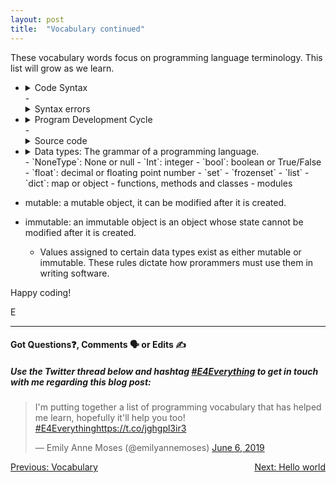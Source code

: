 ```yaml
---
layout: post
title:  "Vocabulary continued"
---
```


These vocabulary words focus on programming language terminology. This list will grow as we learn.

- <details>
    <summary>Code Syntax</summary>
    <br>
        Code syntax are a set of rules that must strictly be followed when writing a program. Syntax is language-specific. The syntax rules dictaet how key words, oeprators and various punctuation characters must be used in a program.
    <br><br>
    </details>
    - <details>
        <summary>Syntax errors</summary>
        <br>
            A syntax error is a mistake such as a misspelled key word, a missing punctuation character, or the incorrect use of an operator. Each programming language will have its own way of alerting the developer of a syntax error.
        <br><br>
        </details>
- <details>
    <summary>Program Development Cycle</summary>
    <br>
        The steps to the development cycle of a software program:
        <br><br>
        - Design the program<br>
        - Write the tests<br>
        - Write the code to the tests<br>
        - Correct syntax errors<br>
        - Test the program<br>
        - Correct logic erros<br>
    <br><br>
    </details>
    - <details>
        <summary>Source code</summary>
        <br>
            The code that is written for a particular piece of software.
        <br><br>
        </details>
- <details>
    <summary>Data types: The grammar of a programming language.</summary>
    <br>
        Basic Types: These type names are based on the Python programming language. These types may go by different names or behave differently in other programming languages, but this is an excellent place to start.

        Different data types take up different amounts of space in memory. Primitive data types such as numbers, single character strings, and booleans take up less space than object data (programmer-created data) such as lists, arrays, maps, functions, methods and so on.
    <br><br>
    </details>
    - `NoneType`: None or null
    - `Int`: integer
    - `bool`: boolean or True/False
    - `float`: decimal or floating point number
    - `set`
    - `frozenset`
    - `list`
    - `dict`: map or object
    - functions, methods and classes
    - modules
- mutable: a mutable object, it can be modified after it is created.
- immutable: an immutable object is an object whose state cannot be modified after it is created.
    - Values assigned to certain data types exist as either mutable or immutable. These rules dictate how prorammers must use them in writing software.

Happy coding!

E
<hr>
<h4>Got Questions❓, Comments 🗣 or Edits ✍</h4>
<h5>Use the Twitter thread below and hashtag <a href="https://twitter.com/hashtag/e4everything?f=tweets&vertical=default&lang=en" target="_blank">#E4Everything</a> to get in touch with me regarding this blog post:</h5>

<blockquote class="twitter-tweet" data-lang="en"><p lang="en" dir="ltr">I&#39;m putting together a list of programming vocabulary that has helped me learn, hopefully it&#39;ll help you too! <a href="https://twitter.com/hashtag/E4Everything?src=hash&amp;ref_src=twsrc%5Etfw">#E4Everything</a><a href="https://t.co/jghgpl3ir3">https://t.co/jghgpl3ir3</a></p>&mdash; Emily Anne Moses (@emilyannemoses) <a href="https://twitter.com/emilyannemoses/status/1136663079062777857?ref_src=twsrc%5Etfw">June 6, 2019</a></blockquote>
<script async src="https://platform.twitter.com/widgets.js" charset="utf-8"></script>

<span><a href="https://emilyannemoses.github.io/blog/2019/06/02/vocabulary.html" style="float:left;">Previous: Vocabulary</a><a href="https://emilyannemoses.github.io/blog/2019/06/04/hello-world.html" style="float:right;">Next: Hello world</a></span>